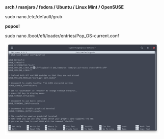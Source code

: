 **arch / manjaro / fedora / Ubuntu / Linux Mint / OpenSUSE**

sudo nano /etc/default/grub 

**popos!**

sudo nano /boot/efi/loader/entries/Pop_OS-current.conf  


![image](uploads/a827fb07cae2163c98f8fb132b262d78/image.png)

